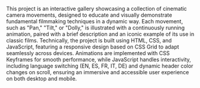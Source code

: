 This project is an interactive gallery showcasing a collection of cinematic camera movements, designed to educate and visually demonstrate fundamental filmmaking techniques in a dynamic way. Each movement, such as "Pan," "Tilt," or "Dolly," is illustrated with a continuously running animation, paired with a brief description and an iconic example of its use in classic films. Technically, the project is built using HTML, CSS, and JavaScript, featuring a responsive design based on CSS Grid to adapt seamlessly across devices. Animations are implemented with CSS Keyframes for smooth performance, while JavaScript handles interactivity, including language switching (EN, ES, FR, IT, DE) and dynamic header color changes on scroll, ensuring an immersive and accessible user experience on both desktop and mobile.
